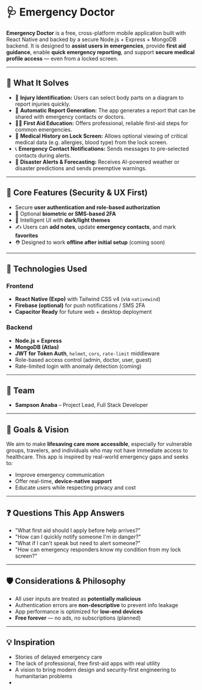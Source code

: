 # 🩺 Emergency Doctor

**Emergency Doctor** is a free, cross-platform mobile application built with React Native and backed by a secure Node.js + Express + MongoDB backend. It is designed to **assist users in emergencies**, provide **first aid guidance**, enable **quick emergency reporting**, and support **secure medical profile access** — even from a locked screen.

---

## 🚨 What It Solves

- 📍 **Injury Identification:** Users can select body parts on a diagram to report injuries quickly.
- 📄 **Automatic Report Generation:** The app generates a report that can be shared with emergency contacts or doctors.
- 👩‍⚕️ **First Aid Education:** Offers professional, reliable first-aid steps for common emergencies.
- 🧠 **Medical History on Lock Screen:** Allows optional viewing of critical medical data (e.g. allergies, blood type) from the lock screen.
- 📞 **Emergency Contact Notifications:** Sends messages to pre-selected contacts during alerts.
- 📡 **Disaster Alerts & Forecasting:** Receives AI-powered weather or disaster predictions and sends preemptive warnings.

---

## 🔐 Core Features (Security & UX First)

- Secure **user authentication and role-based authorization**
- 📲 Optional **biometric or SMS-based 2FA**
- 🧠 Intelligent UI with **dark/light themes**
- ✍️ Users can **add notes**, update **emergency contacts**, and mark **favorites**
- ⛑️ Designed to work **offline after initial setup** (coming soon)

---

## 🧱 Technologies Used

### Frontend
- **React Native (Expo)** with Tailwind CSS v4 (via `nativewind`)
- **Firebase (optional)** for push notifications / SMS 2FA
- **Capacitor Ready** for future web + desktop deployment

### Backend
- **Node.js + Express**
- **MongoDB (Atlas)**
- **JWT for Token Auth**, `helmet`, `cors`, `rate-limit` middleware
- Role-based access control (admin, doctor, user, guest)
- Rate-limited login with anomaly detection (coming)

---

## 👥 Team

- **Sampson Anaba** – Project Lead, Full Stack Developer

---

## 🧭 Goals & Vision

We aim to make **lifesaving care more accessible**, especially for vulnerable groups, travelers, and individuals who may not have immediate access to healthcare. This app is inspired by real-world emergency gaps and seeks to:

- Improve emergency communication
- Offer real-time, **device-native support**
- Educate users while respecting privacy and cost

---

## ❓ Questions This App Answers

- "What first aid should I apply before help arrives?"
- "How can I quickly notify someone I'm in danger?"
- "What if I can't speak but need to alert someone?"
- "How can emergency responders know my condition from my lock screen?"

---

## 🛡️ Considerations & Philosophy

- All user inputs are treated as **potentially malicious**
- Authentication errors are **non-descriptive** to prevent info leakage
- App performance is optimized for **low-end devices**
- **Free forever** — no ads, no subscriptions (planned)

---

## 💡 Inspiration

- Stories of delayed emergency care
- The lack of professional, free first-aid apps with real utility
- A vision to bring modern design and security-first engineering to humanitarian problems
- 
